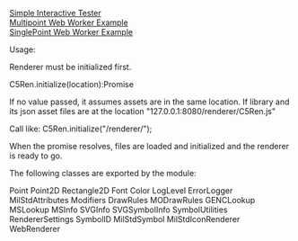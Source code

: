 [Simple Interactive Tester](https://missioncommand.github.io/js-samples/singlePointTester3.html)  
[Multipoint Web Worker Example](https://missioncommand.github.io/js-samples/MPWW.html)  
[SinglePoint Web Worker Example](https://missioncommand.github.io/js-samples/SVGWW.html)  

Usage:

Renderer must be initialized first.

C5Ren.initialize(location):Promise

If no value passed, it assumes assets are in the same location.
If library and its json asset files are at the location "127.0.0.1:8080/renderer/C5Ren.js"

Call like: C5Ren.initialize("/renderer/");

When the promise resolves, files are loaded and initialized and the renderer is ready to go.

The following classes are exported by the module:

Point
Point2D
Rectangle2D
Font
Color
LogLevel
ErrorLogger
MilStdAttributes
Modifiers
DrawRules
MODrawRules
GENCLookup
MSLookup
MSInfo
SVGInfo
SVGSymbolInfo
SymbolUtilities
RendererSettings
SymbolID
MilStdSymbol
MilStdIconRenderer
WebRenderer
